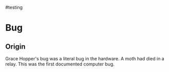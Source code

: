 #testing 

# Bug

## Origin

Grace Hopper's bug was a literal bug in the hardware. A moth had died in a relay. This was the first documented computer bug.

##
